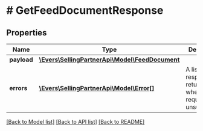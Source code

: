 # # GetFeedDocumentResponse

## Properties

Name | Type | Description | Notes
------------ | ------------- | ------------- | -------------
**payload** | [**\Evers\SellingPartnerApi\Model\FeedDocument**](FeedDocument.md) |  | [optional]
**errors** | [**\Evers\SellingPartnerApi\Model\Error[]**](Error.md) | A list of error responses returned when a request is unsuccessful. | [optional]

[[Back to Model list]](../../README.md#models) [[Back to API list]](../../README.md#endpoints) [[Back to README]](../../README.md)
